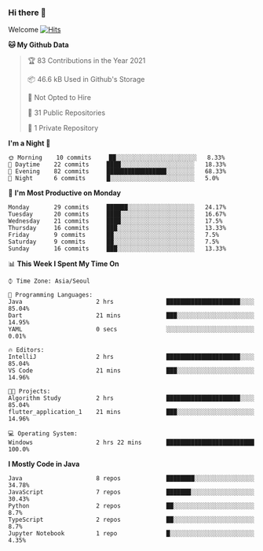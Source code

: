 ### Hi there 👋 

Welcome [![Hits](https://hits.seeyoufarm.com/api/count/incr/badge.svg?url=https%3A%2F%2Fgithub.com%2Fharry4455&count_bg=%2379C83D&title_bg=%23555555&icon=&icon_color=%23E7E7E7&title=hits&edge_flat=false)](https://hits.seeyoufarm.com)


<!--
**harry4455/harry4455** is a ✨ _special_ ✨ repository because its `README.md` (this file) appears on your GitHub profile.

Here are some ideas to get you started:

- 🔭 I’m currently working on ...
- 🌱 I’m currently learning ...
- 👯 I’m looking to collaborate on ...
- 🤔 I’m looking for help with ...
- 💬 Ask me about ...
- 📫 How to reach me: ...
- 😄 Pronouns: ...
- ⚡ Fun fact: ...
-->

<!--START_SECTION:waka-->
**🐱 My Github Data** 

> 🏆 83 Contributions in the Year 2021
 > 
> 📦 46.6 kB Used in Github's Storage 
 > 
> 🚫 Not Opted to Hire
 > 
> 📜 31 Public Repositories 
 > 
> 🔑 1 Private Repository 
 > 
**I'm a Night 🦉** 

```text
🌞 Morning    10 commits     ██░░░░░░░░░░░░░░░░░░░░░░░   8.33% 
🌆 Daytime    22 commits     ████░░░░░░░░░░░░░░░░░░░░░   18.33% 
🌃 Evening    82 commits     █████████████████░░░░░░░░   68.33% 
🌙 Night      6 commits      █░░░░░░░░░░░░░░░░░░░░░░░░   5.0%

```
📅 **I'm Most Productive on Monday** 

```text
Monday       29 commits     ██████░░░░░░░░░░░░░░░░░░░   24.17% 
Tuesday      20 commits     ████░░░░░░░░░░░░░░░░░░░░░   16.67% 
Wednesday    21 commits     ████░░░░░░░░░░░░░░░░░░░░░   17.5% 
Thursday     16 commits     ███░░░░░░░░░░░░░░░░░░░░░░   13.33% 
Friday       9 commits      ██░░░░░░░░░░░░░░░░░░░░░░░   7.5% 
Saturday     9 commits      ██░░░░░░░░░░░░░░░░░░░░░░░   7.5% 
Sunday       16 commits     ███░░░░░░░░░░░░░░░░░░░░░░   13.33%

```


📊 **This Week I Spent My Time On** 

```text
⌚︎ Time Zone: Asia/Seoul

💬 Programming Languages: 
Java                     2 hrs               █████████████████████░░░░   85.04% 
Dart                     21 mins             ███░░░░░░░░░░░░░░░░░░░░░░   14.95% 
YAML                     0 secs              ░░░░░░░░░░░░░░░░░░░░░░░░░   0.01%

🔥 Editors: 
IntelliJ                 2 hrs               █████████████████████░░░░   85.04% 
VS Code                  21 mins             ███░░░░░░░░░░░░░░░░░░░░░░   14.96%

🐱‍💻 Projects: 
Algorithm Study          2 hrs               █████████████████████░░░░   85.04% 
flutter_application_1    21 mins             ███░░░░░░░░░░░░░░░░░░░░░░   14.96%

💻 Operating System: 
Windows                  2 hrs 22 mins       █████████████████████████   100.0%

```

**I Mostly Code in Java** 

```text
Java                     8 repos             ████████░░░░░░░░░░░░░░░░░   34.78% 
JavaScript               7 repos             ███████░░░░░░░░░░░░░░░░░░   30.43% 
Python                   2 repos             ██░░░░░░░░░░░░░░░░░░░░░░░   8.7% 
TypeScript               2 repos             ██░░░░░░░░░░░░░░░░░░░░░░░   8.7% 
Jupyter Notebook         1 repo              █░░░░░░░░░░░░░░░░░░░░░░░░   4.35%

```



<!--END_SECTION:waka-->
